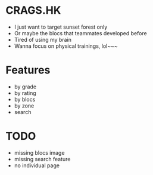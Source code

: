 # CRAGS.HK
- I just want to target sunset forest only
- Or maybe the blocs that teammates developed before
- Tired of using my brain
- Wanna focus on physical trainings, lol~~~

# Features
- by grade
- by rating
- by blocs
- by zone
- search

# TODO
- missing blocs image
- missing search feature
- no individual page